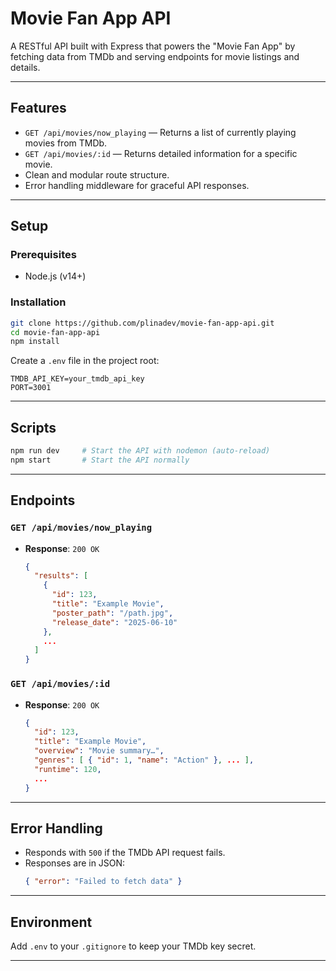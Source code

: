 # Movie Fan App API

A RESTful API built with Express that powers the "Movie Fan App" by fetching data from TMDb and serving endpoints for movie listings and details.

---

## Features

- `GET /api/movies/now_playing` — Returns a list of currently playing movies from TMDb.
- `GET /api/movies/:id` — Returns detailed information for a specific movie.
- Clean and modular route structure.
- Error handling middleware for graceful API responses.

---

## Setup

### Prerequisites

- Node.js (v14+)

### Installation

```bash
git clone https://github.com/plinadev/movie-fan-app-api.git
cd movie-fan-app-api
npm install
```

Create a `.env` file in the project root:

```env
TMDB_API_KEY=your_tmdb_api_key
PORT=3001
```

---

## Scripts

```bash
npm run dev     # Start the API with nodemon (auto-reload)
npm start       # Start the API normally
```

---

## Endpoints

### `GET /api/movies/now_playing`

- **Response**: `200 OK`  
  ```json
  {
    "results": [
      {
        "id": 123,
        "title": "Example Movie",
        "poster_path": "/path.jpg",
        "release_date": "2025-06-10"
      },
      ...
    ]
  }
  ```

### `GET /api/movies/:id`

- **Response**: `200 OK`  
  ```json
  {
    "id": 123,
    "title": "Example Movie",
    "overview": "Movie summary…",
    "genres": [ { "id": 1, "name": "Action" }, ... ],
    "runtime": 120,
    ...
  }
  ```

---

## Error Handling

- Responds with `500` if the TMDb API request fails.
- Responses are in JSON:  
  ```json
  { "error": "Failed to fetch data" }
  ```

---

## Environment

Add `.env` to your `.gitignore` to keep your TMDb key secret.

---

